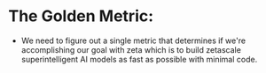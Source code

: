 # The Golden Metric: 

* We need to figure out a single metric that determines if we're accomplishing our goal with zeta which is to build zetascale superintelligent AI models as fast as possible with minimal code.

